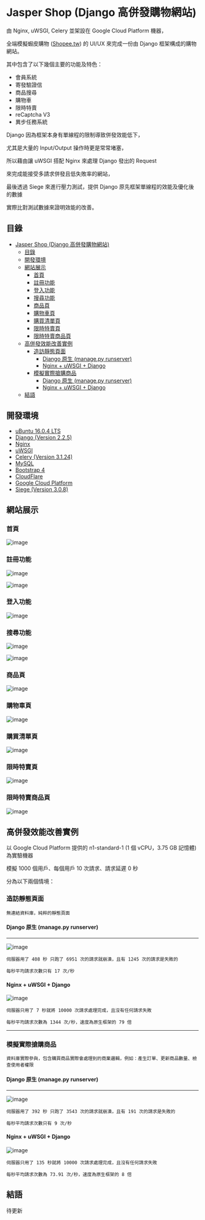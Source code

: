 # Jasper Shop (Django 高併發購物網站)

由 Nginx, uWSGI, Celery 並架設在 Google Cloud Platform 機器，

全端模擬蝦皮購物 ([Shopee.tw](https://shopee.tw/)) 的 UI/UX 來完成一份由 Django 框架構成的購物網站。



其中包含了以下幾個主要的功能及特色：

* 會員系統
* 寄發驗證信
* 商品搜尋
* 購物車
* 限時特賣
* reCaptcha V3
* 異步任務系統

Django 因為框架本身有單線程的限制導致併發效能低下，

尤其是大量的 Input/Output 操作時更是常常堵塞，

所以藉由讓 uWSGI 搭配 Nginx 來處理 Django 發出的 Request 

來完成能接受多請求併發且低失敗率的網站，

最後透過 Siege 來進行壓力測試，提供 Django 原先框架單線程的效能及優化後的數據

實際比對測試數據來證明效能的改善。

## 目錄

- [Jasper Shop (Django 高併發購物網站)](#jasper-shop--django---------)
  * [目錄](#--)
  * [開發環境](#----)
  * [網站展示](#----)
    + [首頁](#--)
    + [註冊功能](#----)
    + [登入功能](#----)
    + [搜尋功能](#----)
    + [商品頁](#---)
    + [購物車頁](#----)
    + [購買清單頁](#-----)
    + [限時特賣頁](#-----)
    + [限時特賣商品頁](#-------)
  * [高併發效能改善實例](#---------)
    + [造訪靜態頁面](#------)
      - [Django 原生 (manage.py runserver)](#django-----managepy-runserver-)
      - [Nginx + uWSGI + Django](#nginx---uwsgi---django)
    + [模擬實際搶購商品](#--------)
      - [Django 原生 (manage.py runserver)](#django-----managepy-runserver--1)
      - [Nginx + uWSGI + Django](#nginx---uwsgi---django-1)
  * [結語](#----)
  
開發環境
---

* [uBuntu 16.0.4 LTS](https://ubuntu.com/) 
* [Django (Version 2.2.5)](https://www.djangoproject.com/)
* [Nginx](https://www.nginx.com/)
* [uWSGI](https://uwsgi-docs.readthedocs.io/en/latest/)
* [Celery (Version 3.1.24)](http://www.celeryproject.org/) 
* [MySQL](https://www.mysql.com/)
* [Bootstrap 4](https://getbootstrap.com/)
* [CloudFlare](https://www.cloudflare.com/zh-tw/)
* [Google Cloud Platform](https://cloud.google.com/)
* [Siege (Version 3.0.8)](https://github.com/JoeDog/siege)

網站展示
---
### 首頁

![image](https://github.com/JasperSui/Django-JasperShop/blob/master/DemoImage/Index1.jpg)

### 註冊功能

![image](https://github.com/JasperSui/Django-JasperShop/blob/master/DemoImage/register1.jpg)

![image](https://github.com/JasperSui/Django-JasperShop/blob/master/DemoImage/Register2.jpg)

### 登入功能

![image](https://github.com/JasperSui/Django-JasperShop/blob/master/DemoImage/Login1.jpg)

### 搜尋功能

![image](https://github.com/JasperSui/Django-JasperShop/blob/master/DemoImage/Search1.jpg)

![image](https://github.com/JasperSui/Django-JasperShop/blob/master/DemoImage/Search2.jpg)

### 商品頁

![image](https://github.com/JasperSui/Django-JasperShop/blob/master/DemoImage/Product1.jpg)

### 購物車頁

![image](https://github.com/JasperSui/Django-JasperShop/blob/master/DemoImage/Cart1.jpg)

### 購買清單頁

![image](https://github.com/JasperSui/Django-JasperShop/blob/master/DemoImage/Purchase1.jpg)

### 限時特賣頁

![image](https://github.com/JasperSui/Django-JasperShop/blob/master/DemoImage/SpecialSale1.jpg)

### 限時特賣商品頁

![image](https://github.com/JasperSui/Django-JasperShop/blob/master/DemoImage/SpecialProduct1.jpg)

高併發效能改善實例
---

以 Google Cloud Platform 提供的 n1-standard-1 (1 個 vCPU，3.75 GB 記憶體) 為實驗機器

模擬 1000 個用戶、每個用戶 10 次請求、請求延遲 0 秒

分為以下兩個情境：

### 造訪靜態頁面 


```
無連結資料庫，純粹的靜態頁面
```

#### Django 原生 (manage.py runserver)
---

![image](https://github.com/JasperSui/Django-JasperShop/blob/master/DemoImage/StaticPage1.jpg)

```
伺服器用了 408 秒 只跑了 6951 次的請求就崩潰，且有 1245 次的請求是失敗的

每秒平均請求次數只有 17 次/秒
```

#### Nginx + uWSGI + Django

![image](https://github.com/JasperSui/Django-JasperShop/blob/master/DemoImage/StaticPage2.jpg)

```
伺服器只用了 7 秒就將 10000 次請求處理完成，且沒有任何請求失敗

每秒平均請求次數為 1344 次/秒，速度為原生框架的 79 倍
```

---


### 模擬實際搶購商品

```
資料庫實際參與，包含購買商品實際會處理到的商業邏輯，例如：產生訂單、更新商品數量、檢查使用者權限
```

#### Django 原生 (manage.py runserver)
---

![image](https://github.com/JasperSui/Django-JasperShop/blob/master/DemoImage/BuyItem1.jpg)

```
伺服器用了 392 秒 只跑了 3543 次的請求就崩潰，且有 191 次的請求是失敗的

每秒平均請求次數只有 9 次/秒
```

#### Nginx + uWSGI + Django

![image](https://github.com/JasperSui/Django-JasperShop/blob/master/DemoImage/BuyItem2.jpg)

```
伺服器只用了 135 秒就將 10000 次請求處理完成，且沒有任何請求失敗

每秒平均請求次數為 73.91 次/秒，速度為原生框架的 8 倍
```


## 結語

待更新

